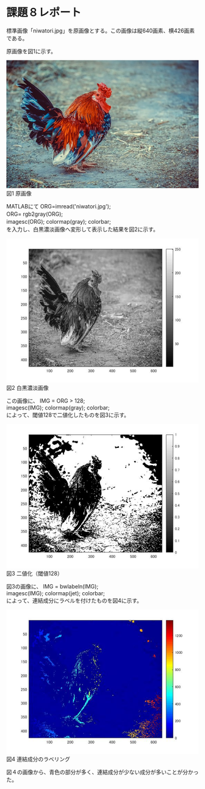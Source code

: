 # 課題８レポート

標準画像「niwatori.jpg」を原画像とする。この画像は縦640画素、横426画素である。

原画像を図1に示す。

![原画像](https://github.com/IchinoseMasayuki/lecture_image_processing/blob/master/image/niwatori.jpg?raw=true)  
図1 原画像

MATLABにて
ORG=imread('niwatori.jpg');　　  
ORG= rgb2gray(ORG);　　  
imagesc(ORG); colormap(gray); colorbar;　　  
を入力し、白黒濃淡画像へ変形して表示した結果を図2に示す。


![原画像](https://github.com/IchinoseMasayuki/lecture_image_processing/blob/master/image/zu3-1.jpg?raw=true)  
図2 白黒濃淡画像

この画像に、
IMG = ORG > 128;  
imagesc(IMG); colormap(gray); colorbar;  
によって、閾値128で二値化したものを図3に示す。



![原画像](https://github.com/IchinoseMasayuki/lecture_image_processing/blob/master/image/zu8-1.jpg?raw=true)  
図3 二値化（閾値128）


図3の画像に、
IMG = bwlabeln(IMG);  
imagesc(IMG); colormap(jet); colorbar;  
によって、連結成分にラベルを付けたものを図4に示す。



![原画像](https://github.com/IchinoseMasayuki/lecture_image_processing/blob/master/image/zu8-2.jpg?raw=true)  
図4 連結成分のラベリング



図４の画像から、青色の部分が多く、連結成分が少ない成分が多いことが分かった。
